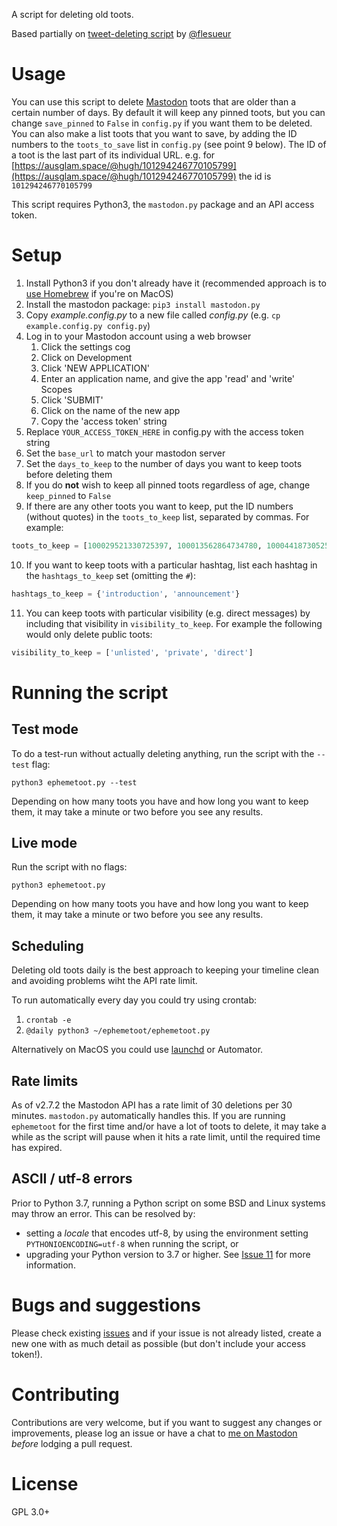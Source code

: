 A script for deleting old toots.

Based partially on [tweet-deleting script](https://gist.github.com/flesueur/bcb2d9185b64c5191915d860ad19f23f) by [@flesueur](https://github.com/flesueur)

# Usage

You can use this script to delete [Mastodon](https://github.com/tootsuite/mastodon) toots that are older than a certain number of days. By default it will keep any pinned toots, but you can change `save_pinned` to `False` in `config.py` if you want them to be deleted. You can also make a list toots that you want to save, by adding the ID numbers to the `toots_to_save` list in `config.py` (see point 9 below). The ID of a toot is the last part of its individual URL. e.g. for [https://ausglam.space/@hugh/101294246770105799](https://ausglam.space/@hugh/101294246770105799) the id is `101294246770105799`

This script requires Python3, the `mastodon.py` package and an API access token.

# Setup

1. Install Python3 if you don't already have it (recommended approach is to [use Homebrew](https://docs.brew.sh/Homebrew-and-Python) if you're on MacOS)
2. Install the mastodon package: `pip3 install mastodon.py`
3. Copy _example.config.py_ to a new file called _config.py_ (e.g. `cp example.config.py config.py`)
4. Log in to your Mastodon account using a web browser
    1. Click the settings cog
    2. Click on Development
    3. Click 'NEW APPLICATION'
    4. Enter an application name, and give the app 'read' and 'write' Scopes
    5. Click 'SUBMIT'
    6. Click on the name of the new app
    7. Copy the 'access token' string
5. Replace `YOUR_ACCESS_TOKEN_HERE` in config.py with the access token string
6. Set the `base_url` to match your mastodon server
7. Set the `days_to_keep` to the number of days you want to keep toots before deleting them
8. If you do **not** wish to keep all pinned toots regardless of age, change `keep_pinned` to `False`
9. If there are any other toots you want to keep, put the ID numbers (without quotes) in the `toots_to_keep` list, separated by commas. For example:
```python
toots_to_keep = [100029521330725397, 100013562864734780, 100044187305250752]
```
10. If you want to keep toots with a particular hashtag, list each hashtag in the `hashtags_to_keep` set (omitting the `#`):
```python
hashtags_to_keep = {'introduction', 'announcement'}
```
11. You can keep toots with particular visibility (e.g. direct messages) by including that visibility in `visibility_to_keep`. For example the following would only delete public toots:
```python
visibility_to_keep = ['unlisted', 'private', 'direct']
```

# Running the script

## Test mode

To do a test-run without actually deleting anything, run the script with the `--test` flag:
```shell
python3 ephemetoot.py --test
```
Depending on how many toots you have and how long you want to keep them, it may take a minute or two before you see any results.

## Live mode

Run the script with no flags:
```shell
python3 ephemetoot.py
```

Depending on how many toots you have and how long you want to keep them, it may take a minute or two before you see any results.

## Scheduling

Deleting old toots daily is the best approach to keeping your timeline clean and avoiding problems wiht the API rate limit.

To run automatically every day you could try using crontab:

  1. `crontab -e`
  2. `@daily python3 ~/ephemetoot/ephemetoot.py`

Alternatively on MacOS you could use [launchd](https://www.launchd.info/) or Automator.

## Rate limits

As of v2.7.2 the Mastodon API has a rate limit of 30 deletions per 30 minutes. `mastodon.py` automatically handles this. If you are running `ephemetoot` for the first time and/or have a lot of toots to delete, it may take a while as the script will pause when it hits a rate limit, until the required time has expired.

## ASCII / utf-8 errors

Prior to Python 3.7, running a Python script on some BSD and Linux systems may throw an error. This can be resolved by:
* setting a _locale_ that encodes utf-8, by using the environment setting `PYTHONIOENCODING=utf-8` when running the script, or 
* upgrading your Python version to 3.7 or higher. See [Issue 11](https://github.com/hughrun/ephemetoot/issues/11) for more information.  

# Bugs and suggestions

Please check existing [issues](https://github.com/hughrun/ephemetoot/issues) and if your issue is not already listed, create a new one with as much detail as possible (but don't include your access token!).

# Contributing

Contributions are very welcome, but if you want to suggest any changes or improvements, please log an issue or have a chat to [me on Mastodon](https://ausglam.space/@hugh) _before_ lodging a pull request.

# License

GPL 3.0+
